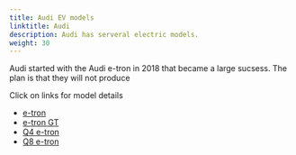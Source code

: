 ```yaml
---
title: Audi EV models
linktitle: Audi
description: Audi has serveral electric models. 
weight: 30
---
```

Audi started with the Audi e-tron in 2018 that became a large sucsess. The plan is that they will not produce 

Click on links for model details
 - [e-tron](e-tron/)
 - [e-tron GT](e-tron_gt/)
 - [Q4 e-tron](q4_e-tron/)
 - [Q8 e-tron](q8_e-tron/)
